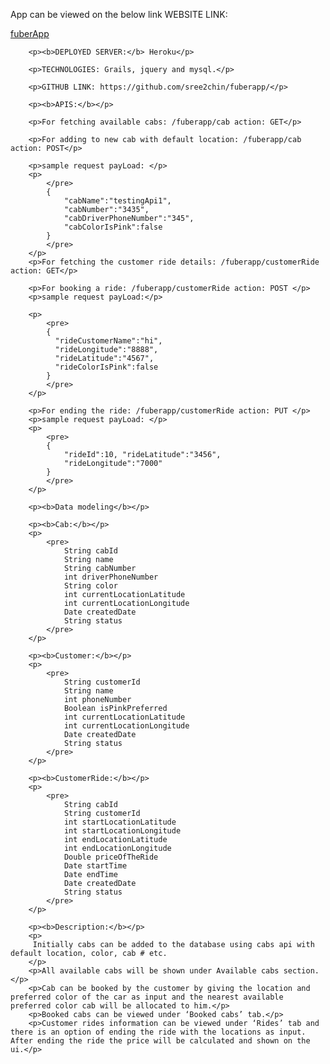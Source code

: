 <html>
<p>App can be viewed on the below link WEBSITE LINK:</p>
		<a href = "https://thawing-brook-91824.herokuapp.com/">fuberApp</a>

		<p><b>DEPLOYED SERVER:</b> Heroku</p>

		<p>TECHNOLOGIES: Grails, jquery and mysql.</p>

		<p>GITHUB LINK: https://github.com/sree2chin/fuberapp/</p>

		<p><b>APIS:</b></p>

		<p>For fetching available cabs: /fuberapp/cab action: GET</p>

		<p>For adding to new cab with default location: /fuberapp/cab action: POST</p>

		<p>sample request payLoad: </p>
		<p>
			</pre>
			{ 	
				"cabName":"testingApi1", 
				"cabNumber":"3435", 
				"cabDriverPhoneNumber":"345", 
				"cabColorIsPink":false 
			}
			</pre>
		</p>
		<p>For fetching the customer ride details: /fuberapp/customerRide action: GET</p>

		<p>For booking a ride: /fuberapp/customerRide action: POST </p>
		<p>sample request payLoad:</p>

		<p>
			<pre>
			{ 
			  "rideCustomerName":"hi", 
			  "rideLongitude":"8888", 
			  "rideLatitude":"4567", 
			  "rideColorIsPink":false 
			}
			</pre>
		</p>

		<p>For ending the ride: /fuberapp/customerRide action: PUT </p>
		<p>sample request payLoad: </p>
		<p>
			<pre>
			{ 
				"rideId":10, "rideLatitude":"3456", 
				"rideLongitude":"7000" 
			}
			</pre>
		</p>

		<p><b>Data modeling</b></p>

		<p><b>Cab:</b></p> 
		<p>
			<pre>
				String cabId 
				String name 
				String cabNumber 
				int driverPhoneNumber 
				String color
				int currentLocationLatitude 
				int currentLocationLongitude 
				Date createdDate 
				String status
			</pre>
		</p>

		<p><b>Customer:</b></p> 
		<p>
			<pre>
				String customerId
				String name
				int phoneNumber
				Boolean isPinkPreferred
				int currentLocationLatitude
				int currentLocationLongitude
				Date createdDate
				String status
			</pre>
		</p>
		
		<p><b>CustomerRide:</b></p> 
		<p>
			<pre>
				String cabId
				String customerId
				int startLocationLatitude
				int startLocationLongitude
				int endLocationLatitude
				int endLocationLongitude
				Double priceOfTheRide
				Date startTime
				Date endTime
				Date createdDate
				String status
			</pre>
		</p>

		<p><b>Description:</b></p>
		<p>
		 Initially cabs can be added to the database using cabs api with default location, color, cab # etc.
		</p>
		<p>All available cabs will be shown under Available cabs section.</p>
		<p>Cab can be booked by the customer by giving the location and preferred color of the car as input and the nearest available preferred color cab will be allocated to him.</p>
		<p>Booked cabs can be viewed under ‘Booked cabs’ tab.</p>
		<p>Customer rides information can be viewed under ‘Rides’ tab and there is an option of ending the ride with the locations as input. After ending the ride the price will be calculated and shown on the ui.</p>
</html>
